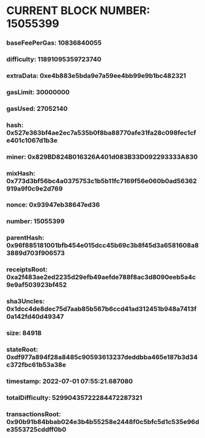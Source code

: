 # CURRENT BLOCK NUMBER: 15055399

### baseFeePerGas: 10836840055
### difficulty: 11891095359723740
### extraData: 0xe4b883e5bda9e7a59ee4bb99e9b1bc482321
### gasLimit: 30000000
### gasUsed: 27052140
### hash: 0x527e363bf4ae2ec7a535b0f8ba88770afe31fa28c098fec1cfe401c1067d1b3e
### miner: 0x829BD824B016326A401d083B33D092293333A830
### mixHash: 0x773d3bf56bc4a0375753c1b5b11fc7169f56e060b0ad56362919a9f0c9e2d769
### nonce: 0x93947eb38647ed36
### number: 15055399
### parentHash: 0x96f885181001bfb454e015dcc45b69c3b8f45d3a6581608a83889d703f906573
### receiptsRoot: 0xa2f483ae2ed2235d29efb49aefde788f8ac3d8090eeb5a4c9e9af503923bf452
### sha3Uncles: 0x1dcc4de8dec75d7aab85b567b6ccd41ad312451b948a7413f0a142fd40d49347
### size: 84918
### stateRoot: 0xdf977a894f28a8485c90593613237deddbba465e187b3d34c372fbc61b53a38e
### timestamp: 2022-07-01 07:55:21.687080
### totalDifficulty: 52990435722284472287321
### transactionsRoot: 0x90b91b84bbab024e3b4b55258e2448f0c5bfc5d1c535e96de3553725cddff0b0
